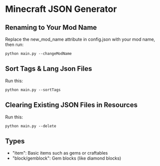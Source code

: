 # Minecraft JSON Generator

## Renaming to Your Mod Name
Replace the new_mod_name attribute in config.json with your mod name, then run:
```
python main.py --changeModName
```

## Sort Tags & Lang Json Files
Run this:
```
python main.py --sortTags
```

## Clearing Existing JSON Files in Resources
Run this:
```
python main.py --delete
```

## Types
- "item": Basic items such as gems or craftables
- "block/gemblock": Gem blocks (like diamond blocks)